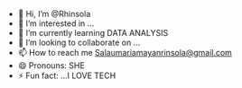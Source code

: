 - 👋 Hi, I’m @Rhinsola
- 👀 I’m interested in ...
- 🌱 I’m currently learning DATA ANALYSIS
- 💞️ I’m looking to collaborate on ...
- 📫 How to reach me Salaumariamayanrinsola@gmail.com
- 😄 Pronouns: SHE
- ⚡ Fun fact: ...I LOVE TECH

<!---
Rhinsola/Rhinsola is a ✨ special ✨ repository because its `README.md` (this file) appears on your GitHub profile.
You can click the Preview link to take a look at your changes.
--->

